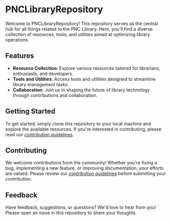 # PNCLibraryRepository

Welcome to PNCLibraryRepository! This repository serves as the central hub for all things related to the PNC Library. Here, you'll find a diverse collection of resources, tools, and utilities aimed at optimizing library operations.

## Features

- **Resource Collection**: Explore various resources tailored for librarians, enthusiasts, and developers.
- **Tools and Utilities**: Access tools and utilities designed to streamline library management tasks.
- **Collaboration**: Join us in shaping the future of library technology through contributions and collaboration.

## Getting Started

To get started, simply clone this repository to your local machine and explore the available resources. If you're interested in contributing, please read our [contribution guidelines](CONTRIBUTING.md).

## Contributing

We welcome contributions from the community! Whether you're fixing a bug, implementing a new feature, or improving documentation, your efforts are valued. Please review our [contribution guidelines](CONTRIBUTING.md) before submitting your contribution.

## Feedback

Have feedback, suggestions, or questions? We'd love to hear from you! Please open an issue in this repository to share your thoughts.
